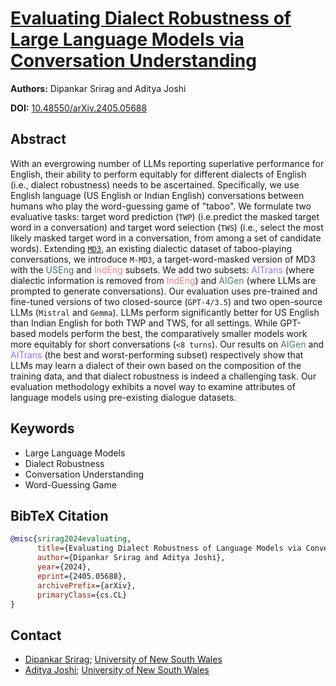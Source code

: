 # [Evaluating Dialect Robustness of Large Language Models via Conversation Understanding](https://doi.org/10.48550/arXiv.2405.05688)
**Authors:** Dipankar Srirag and Aditya Joshi

**DOI:** [10.48550/arXiv.2405.05688](https://doi.org/10.48550/arXiv.2405.05688)

## Abstract
With an evergrowing number of LLMs reporting superlative performance for English, their ability to perform equitably for different dialects of English (i.e., dialect robustness) needs to be ascertained. Specifically, we use English language (US English or Indian English) conversations between humans who play the word-guessing game of "taboo". We formulate two evaluative tasks: target word prediction (`TWP`) (i.e.predict the masked target word in a conversation) and target word selection (`TWS`) (i.e., select the most likely masked target word in a conversation, from among a set of candidate words). Extending [`MD3`](https://doi.org/10.48550/arXiv.2305.11355), an existing dialectic dataset of taboo-playing conversations, we introduce `M-MD3`, a target-word-masked version of MD3 with the <span style="color:#3C6C76">USEng</span> and <span style="color:#F17D7D">IndEng</span> subsets. We add two subsets: <span style="color:#9A70ED">AITrans</span> (where dialectic information is removed from <span style="color:#F17D7D">IndEng</span>) and <span style="color:#458657">AIGen</span> (where LLMs are prompted to generate conversations). 
Our evaluation uses pre-trained and fine-tuned versions of two closed-source (`GPT-4/3.5`) and two open-source LLMs (`Mistral` and `Gemma`). LLMs perform significantly better for US English than Indian English for both TWP and TWS, for all settings. While GPT-based models perform the best, the comparatively smaller models work more equitably for short conversations (`<8 turns`). Our results on <span style="color:#458657">AIGen</span> and <span style="color:#9A70ED">AITrans</span> (the best and worst-performing subset) respectively show that LLMs may learn a dialect of their own based on the composition of the training data, and that dialect robustness is indeed a challenging task. Our evaluation methodology exhibits a novel way to examine attributes of language models using pre-existing dialogue datasets.

## Keywords
- Large Language Models
- Dialect Robustness
- Conversation Understanding
- Word-Guessing Game

## BibTeX Citation
<tab><tab>
```bibtex
@misc{srirag2024evaluating,
      title={Evaluating Dialect Robustness of Language Models via Conversation Understanding}, 
      author={Dipankar Srirag and Aditya Joshi},
      year={2024},
      eprint={2405.05688},
      archivePrefix={arXiv},
      primaryClass={cs.CL}
}
```

## Contact
- [Dipankar Srirag](mailto:d.srirag@student.unsw.edu.au); [University of New South Wales](https://www.unsw.edu.au)
- [Aditya Joshi](mailto:aditya.joshi@unsw.edu.au); [University of New South Wales](https://www.unsw.edu.au/staff/aditya-joshi)